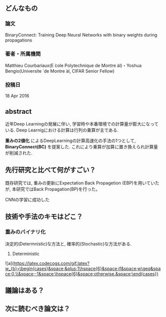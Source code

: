 ## どんなもの

### 論文
BinaryConnect: Training Deep Neural Networks with binary weights during propagations

### 著者・所属機関
Matthieu Courbariaux(E ́cole Polytechnique de Montre ́al)・Yoshua Bengio(Universite ́ de Montre ́al, CIFAR Senior Fellow)


### 投稿日
18 Apr 2016


## abstract
近年Deep Learningの発展に伴い, 学習時や本番環境での計算量が膨大になっている. Deep Learnigにおける計算は行列の乗算が主である.

**重みの2値化** によるDeepLearningの計算高速化の手法の1つとして, **BinaryConnect(BC)** を提案した. これにより乗算が加算に置き換えられ計算量が削減された.


## 先行研究と比べて何がすごい？
既存研究では, 重みの更新にExpectation Back Propagetion (EBP)を用いていたが, 本研究ではBack Propagation(BP)を行った。

CNNの学習に成功した

## 技術や手法のキモはどこ？
### 重みのバイナリ化
決定的(Determnistic)な方法と, 確率的(Stochastic)な方法がある.

1. Deterministic

![a]{https://latex.codecogs.com/gif.latex?w_{b}=\begin{cases}&space;&plus;1\hspace{6}&space;if&space;w\geq&space;0,\\&space;-1&space;\hspace{6}&space;otherwise.&space;\end{cases}}







## 議論はある？

## 次に読むべき論文は？
